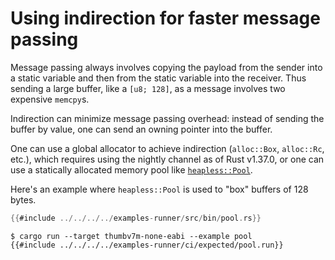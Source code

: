 # Using indirection for faster message passing

Message passing always involves copying the payload from the sender into a
static variable and then from the static variable into the receiver. Thus
sending a large buffer, like a `[u8; 128]`, as a message involves two expensive
`memcpy`s.

Indirection can minimize message passing overhead:
instead of sending the buffer by value, one can send an owning pointer into the
buffer.

One can use a global allocator to achieve indirection (`alloc::Box`,
`alloc::Rc`, etc.), which requires using the nightly channel as of Rust v1.37.0,
or one can use a statically allocated memory pool like [`heapless::Pool`].

[`heapless::Pool`]: https://docs.rs/heapless/0.5.0/heapless/pool/index.html

Here's an example where `heapless::Pool` is used to "box" buffers of 128 bytes.

``` rust
{{#include ../../../../examples-runner/src/bin/pool.rs}}
```

``` console
$ cargo run --target thumbv7m-none-eabi --example pool
{{#include ../../../../examples-runner/ci/expected/pool.run}}
```
